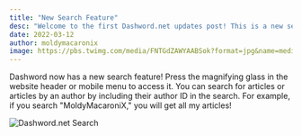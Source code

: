 ```yaml
---
title: "New Search Feature"
desc: "Welcome to the first Dashword.net updates post! This is a new section of the website where site-specific news is posted, such as new features and partnerships."
date: 2022-03-12
author: moldymacaronix
image: https://pbs.twimg.com/media/FNTGdZAWYAABSok?format=jpg&name=medium
---
```


Dashword now has a new search feature! Press the magnifying glass in the website header or mobile menu to access it. You can search for articles or articles by an author by including their author ID in the search. For example, if you search "MoldyMacaroniX," you will get all my articles!

![Dashword.net Search](https://pbs.twimg.com/media/FNTGdZAWYAABSok?format=jpg&name=medium)